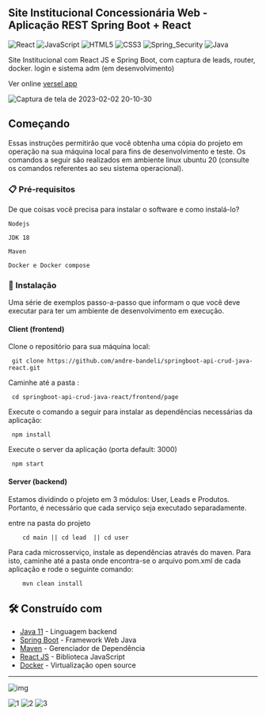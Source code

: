 ## Site Institucional Concessionária Web - Aplicação REST Spring Boot + React

![React](https://img.shields.io/badge/react-%2320232a.svg?style=for-the-badge&logo=react&logoColor=%2361DAFB)
![JavaScript](https://img.shields.io/badge/javascript-%23323330.svg?style=for-the-badge&logo=javascript&logoColor=%23F7DF1E)
![HTML5](https://img.shields.io/badge/html5-%23E34F26.svg?style=for-the-badge&logo=html5&logoColor=white)
![CSS3](https://img.shields.io/badge/css3-%231572B6.svg?style=for-the-badge&logo=css3&logoColor=white)
![Spring_Security](https://img.shields.io/badge/Spring_Security-6DB33F?style=for-the-badge&logo=Spring-Security&logoColor=white)
![Java](https://img.shields.io/badge/java-%23ED8B00.svg?style=for-the-badge&logo=java&logoColor=white)

Site Institucional com React JS e Spring Boot, com captura de leads, router, docker. login e sistema adm (em desenvolvimento)

Ver online
[versel app](https://webmotors-lspf9m5d3-andre-bandeli.vercel.app/)

![Captura de tela de 2023-02-02 20-10-30](https://user-images.githubusercontent.com/87938869/216471815-57ab5765-6e0e-4900-a33b-ec9bac36cac7.png)



## Começando

Essas instruções permitirão que você obtenha uma cópia do projeto em operação na sua máquina local para fins de desenvolvimento e teste.
Os comandos a seguir são realizados em ambiente linux ubuntu 20 (consulte os comandos referentes ao seu sistema operacional).

### 📋 Pré-requisitos

De que coisas você precisa para instalar o software e como instalá-lo?

```
Nodejs
```
```
JDK 18
```
```
Maven
```
```
Docker e Docker compose
```

### 🔧 Instalação

Uma série de exemplos passo-a-passo que informam o que você deve executar para ter um ambiente de desenvolvimento em execução.

#### Client (frontend)
Clone o repositório para sua máquina local:
```
 git clone https://github.com/andre-bandeli/springboot-api-crud-java-react.git
```
Caminhe até a pasta :
```
 cd springboot-api-crud-java-react/frontend/page
```
Execute o comando a seguir para instalar as dependências necessárias da aplicação:
```
 npm install
```
Execute o server da aplicação (porta default: 3000)
```
 npm start
```

#### Server (backend)

Estamos dividindo o pŕojeto em 3 módulos: User, Leads e Produtos. Portanto, é necessário que cada serviço seja executado
separadamente.

entre na pasta do projeto

        cd main || cd lead  || cd user

Para cada microsserviço, instale as dependências através do maven. Para isto, caminhe até a pasta onde encontra-se 
o arquivo pom.xml de cada aplicação e rode o seguinte comando:

        mvn clean install


## 🛠️ Construído com

* [Java 11](https://www.oracle.com/br/java/technologies/javase/jdk11-archive-downloads.html) - Linguagem backend
* [Spring Boot](https://spring.io/projects/spring-boot) - Framework Web Java
* [Maven](https://maven.apache.org/) - Gerenciador de Dependência
* [React JS](https://pt-br.reactjs.org/) - Biblioteca JavaScript
* [Docker](https://www.docker.com/) - Virtualização open source

---

![img](https://user-images.githubusercontent.com/87938869/216098311-a4418764-c60e-4443-8bd3-2a48b0f478a8.jpg)


![1](https://user-images.githubusercontent.com/87938869/206381428-382adc8d-787f-429c-8a8c-6e82c02dd719.jpg)
![2](https://user-images.githubusercontent.com/87938869/206381444-f98c15d5-0e85-4777-93a3-716d74c54ae5.jpg)
![3](https://user-images.githubusercontent.com/87938869/206381459-959f305c-2fd5-46ce-a917-8bc9b9d960f8.jpg)
